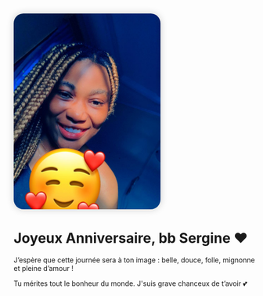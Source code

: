 <img src="480817373_615102437815897_8307799643072029080_n.jpg" alt="Gâteau d'anniversaire" style="max-width: 300px; border-radius: 20px; box-shadow: 0 0 15px rgba(0,0,0,0.2);">
<h1>Joyeux Anniversaire, bb Sergine ❤️</h1>
<p>J’espère que cette journée sera à ton image : belle, douce, folle, mignonne et pleine d’amour !</p>
<p>Tu mérites tout le bonheur du monde. J'suis grave chanceux de t’avoir 💕</p>

<audio autoplay loop>
  <source src="Chella - My Darling (Official Video).mp3" type="audio/mpeg">
  Ton navigateur ne supporte pas l’audio 😢
</audio>
